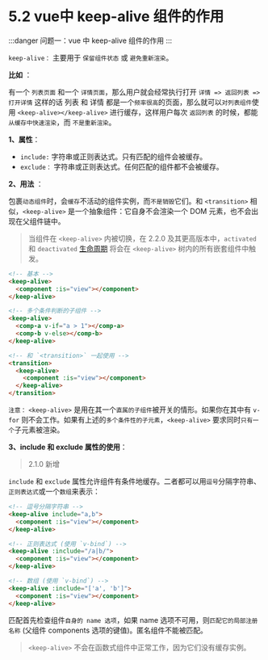 # 5.2 vue中 keep-alive 组件的作用

:::danger 问题一：vue 中 keep-alive 组件的作用
:::

`keep-alive：` 主要用于 `保留组件状态` 或 `避免重新渲染`。

**比如** ：

有一个 `列表页面` 和一个 `详情页面`，那么用户就会经常执行打开 `详情 => 返回列表 => 打开详情` 这样的话 列表 和 详情 都是一个`频率很高`的页面，那么就可以`对列表组件`使用 `<keep-alive></keep-alive>` 进行缓存，这样用户每次 `返回列表` 的时候，都能 `从缓存中快速渲染`，而 `不是重新渲染`。

**1、属性**：

* `include:` 字符串或正则表达式。只有匹配的组件会被缓存。
* `exclude：` 字符串或正则表达式。任何匹配的组件都不会被缓存。

**2、用法** ：

包裹`动态组件`时，会`缓存`不活动的组件实例，而`不是销毁`它们。和 `<transition>` 相似，`<keep-alive>` 是一个抽象组件：它自身不会渲染一个 DOM 元素，也不会出现在父组件链中。

>当组件在 `<keep-alive>` 内被切换，在 2.2.0 及其更高版本中，`activated` 和 `deactivated` [生命周期](http://www.html5iq.com/content?aid=5b3b169bcb794e5b86cd4be9) 将会在 `<keep-alive>` 树内的所有嵌套组件中触发。

```html
<!-- 基本 -->
<keep-alive>
  <component :is="view"></component>
</keep-alive>

<!-- 多个条件判断的子组件 -->
<keep-alive>
  <comp-a v-if="a > 1"></comp-a>
  <comp-b v-else></comp-b>
</keep-alive>

<!-- 和 `<transition>` 一起使用 -->
<transition>
  <keep-alive>
    <component :is="view"></component>
  </keep-alive>
</transition>
```

`注意：` `<keep-alive>` 是用在其一个`直属的子组件`被开关的情形。如果你在其中有 `v-for` 则不会工作。如果有上述的`多个条件性的子元素`，`<keep-alive>` 要求同时`只有一个`子元素被渲染。

**3、include 和 exclude 属性的使用**：

>2.1.0 新增

`include` 和 `exclude` 属性允许组件有条件地缓存。二者都可以用`逗号`分隔字符串、`正则表达式`或一个`数组`来表示：

```html
<!-- 逗号分隔字符串 -->
<keep-alive include="a,b">
  <component :is="view"></component>
</keep-alive>

<!-- 正则表达式 (使用 `v-bind`) -->
<keep-alive :include="/a|b/">
  <component :is="view"></component>
</keep-alive>

<!-- 数组 (使用 `v-bind`) -->
<keep-alive :include="['a', 'b']">
  <component :is="view"></component>
</keep-alive>
```

匹配首先检查组件`自身的 name 选项`，如果 name 选项不可用，则`匹配它的局部注册名称` (父组件 components 选项的键值)。匿名组件不能被匹配。

> `<keep-alive>` 不会在函数式组件中正常工作，因为它们没有缓存实例。